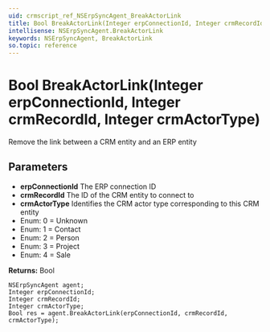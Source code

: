 ```yaml
---
uid: crmscript_ref_NSErpSyncAgent_BreakActorLink
title: Bool BreakActorLink(Integer erpConnectionId, Integer crmRecordId, Integer crmActorType)
intellisense: NSErpSyncAgent.BreakActorLink
keywords: NSErpSyncAgent, BreakActorLink
so.topic: reference
---
```


# Bool BreakActorLink(Integer erpConnectionId, Integer crmRecordId, Integer crmActorType)

Remove the link between a CRM entity and an ERP entity

## Parameters

* **erpConnectionId** The ERP connection ID
* **crmRecordId** The ID of the CRM entity to connect to
* **crmActorType** Identifies the CRM actor type corresponding to this CRM entity
* Enum: 0 = Unknown
* Enum: 1 = Contact
* Enum: 2 = Person
* Enum: 3 = Project
* Enum: 4 = Sale

**Returns:** Bool

```crmscript
NSErpSyncAgent agent;
Integer erpConnectionId;
Integer crmRecordId;
Integer crmActorType;
Bool res = agent.BreakActorLink(erpConnectionId, crmRecordId, crmActorType);
```

